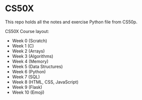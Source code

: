 # CS50X

This repo holds all the notes and exercise Python file from CS50p.

CS50X Course layout:
- Week 0 (Scratch)
- Week 1 (C)
- Week 2 (Arrays)
- Week 3 (Algorithms)
- Week 4 (Memory)
- Week 5 (Data Structures)
- Week 6 (Python)
- Week 7 (SQL)
- Week 8 (HTML, CSS, JavaScript)
- Week 9 (Flask)
- Week 10 (Emoji)
